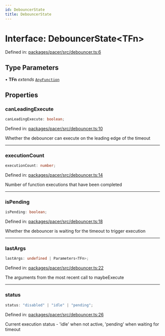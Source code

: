 ```yaml
---
id: DebouncerState
title: DebouncerState
---
```


<!-- DO NOT EDIT: this page is autogenerated from the type comments -->

# Interface: DebouncerState\<TFn\>

Defined in: [packages/pacer/src/debouncer.ts:6](https://github.com/TanStack/pacer/blob/main/packages/pacer/src/debouncer.ts#L6)

## Type Parameters

• **TFn** *extends* [`AnyFunction`](../../type-aliases/anyfunction.md)

## Properties

### canLeadingExecute

```ts
canLeadingExecute: boolean;
```

Defined in: [packages/pacer/src/debouncer.ts:10](https://github.com/TanStack/pacer/blob/main/packages/pacer/src/debouncer.ts#L10)

Whether the debouncer can execute on the leading edge of the timeout

***

### executionCount

```ts
executionCount: number;
```

Defined in: [packages/pacer/src/debouncer.ts:14](https://github.com/TanStack/pacer/blob/main/packages/pacer/src/debouncer.ts#L14)

Number of function executions that have been completed

***

### isPending

```ts
isPending: boolean;
```

Defined in: [packages/pacer/src/debouncer.ts:18](https://github.com/TanStack/pacer/blob/main/packages/pacer/src/debouncer.ts#L18)

Whether the debouncer is waiting for the timeout to trigger execution

***

### lastArgs

```ts
lastArgs: undefined | Parameters<TFn>;
```

Defined in: [packages/pacer/src/debouncer.ts:22](https://github.com/TanStack/pacer/blob/main/packages/pacer/src/debouncer.ts#L22)

The arguments from the most recent call to maybeExecute

***

### status

```ts
status: "disabled" | "idle" | "pending";
```

Defined in: [packages/pacer/src/debouncer.ts:26](https://github.com/TanStack/pacer/blob/main/packages/pacer/src/debouncer.ts#L26)

Current execution status - 'idle' when not active, 'pending' when waiting for timeout
